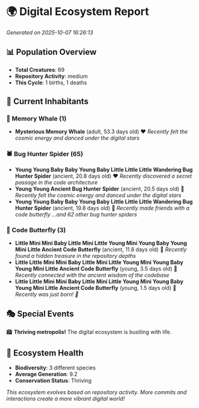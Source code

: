 # 🌍 Digital Ecosystem Report
*Generated on 2025-10-07 16:26:13*

## 📊 Population Overview
- **Total Creatures**: 69
- **Repository Activity**: medium
- **This Cycle**: 1 births, 1 deaths

## 👥 Current Inhabitants

### 🐋 Memory Whale (1)
- **Mysterious Memory Whale** (adult, 53.3 days old) ❤️
  *Recently felt the cosmic energy and danced under the digital stars*

### 🕷️ Bug Hunter Spider (65)
- **Young Young Baby Baby Young Baby Little Little Little Wandering Bug Hunter Spider** (ancient, 20.8 days old) ❤️
  *Recently discovered a secret passage in the code architecture*
- **Young Young Ancient Bug Hunter Spider** (ancient, 20.5 days old) 💛
  *Recently felt the cosmic energy and danced under the digital stars*
- **Young Young Baby Baby Young Baby Little Little Little Wandering Bug Hunter Spider** (ancient, 19.8 days old) 💛
  *Recently made friends with a code butterfly*
  *...and 62 other bug hunter spiders*

### 🦋 Code Butterfly (3)
- **Little Mini Mini Baby Little Mini Little Young Mini Young Baby Young Mini Little Ancient Code Butterfly** (ancient, 11.8 days old) 💚
  *Recently found a hidden treasure in the repository depths*
- **Little Little Mini Mini Baby Little Mini Little Young Mini Young Baby Young Mini Little Ancient Code Butterfly** (young, 3.5 days old) 💚
  *Recently connected with the ancient wisdom of the codebase*
- **Little Little Mini Mini Baby Little Mini Little Young Mini Young Baby Young Mini Little Ancient Code Butterfly** (young, 1.5 days old) 💚
  *Recently was just born! 👶*

## 🎭 Special Events

🏙️ **Thriving metropolis!** The digital ecosystem is bustling with life.

## 🔬 Ecosystem Health
- **Biodiversity**: 3 different species
- **Average Generation**: 9.2
- **Conservation Status**: Thriving

*This ecosystem evolves based on repository activity. More commits and interactions create a more vibrant digital world!*